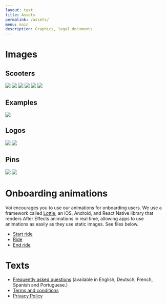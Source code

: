 ```yaml
---
layout: text
title: Assets
permalink: /assets/
menu: main
description: Graphics, legal documents
---
```

# Images

## Scooters
![](/assets/images/user/scooter1.png)
![](/assets/images/user/scooter2.png)
![](/assets/images/user/scooter3.png)
![](/assets/images/user/scooter4.jpg)
![](/assets/images/user/scooter5.jpg)
![](/assets/images/user/scooter6.jpg)

## Examples
![](/assets/images/user/example.png)

## Logos
![](/assets/images/user/logo_coral.svg)
![](/assets/images/user/logo_white.svg)

## Pins
![](/assets/images/user/pin_logo.svg)
![](/assets/images/user/pin_scooter.svg)


# Onboarding animations
Voi encourages you to use our animations for onboarding users. We use a framework called [Lottie](https://lottiefiles.com/), an iOS, Android, and React Native library that renders After Effects animations in real time, allowing apps to use animations as easily as they use static images. See files below.

* [Start ride](https://lottiefiles.com/share/ereItg)
* [Ride](https://lottiefiles.com/share/RG6Ywh)
* [End ride](https://lottiefiles.com/share/jnJW21)

# Texts

* [Frequently asked questions](https://www.voiscooters.com/faq/) (available in English, Deutsch, French, Spanish and Portuguese.)
* [Terms and conditions](https://www.voiscooters.com/voi-user-agreement-12rr/)
* [Privacy Policy](https://www.voiscooters.com/legal/voi-privacy-policy/)